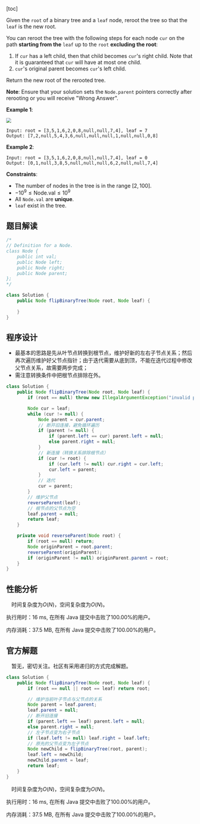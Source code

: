 [toc]

Given the `root` of a binary tree and a `leaf` node, reroot the tree so that the `leaf` is the new root.

You can reroot the tree with the following steps for each node `cur` on the path **starting from the** `leaf` up to the `root` **excluding the root**:

1. If `cur` has a left child, then that child becomes `cur`'s right child. Note that it is guaranteed that `cur` will have at most one child.
2. `cur`'s original parent becomes `cur`'s left child.

Return the new root of the rerooted tree.



**Note**: Ensure that your solution sets the `Node.parent` pointers correctly after rerooting or you will receive "Wrong Answer".

 

**Example 1**:

<img src="..\images\#1666_exp1.png" style="zoom: 80%;" />

```
Input: root = [3,5,1,6,2,0,8,null,null,7,4], leaf = 7
Output: [7,2,null,5,4,3,6,null,null,null,1,null,null,0,8]
```

**Example 2**:

```
Input: root = [3,5,1,6,2,0,8,null,null,7,4], leaf = 0
Output: [0,1,null,3,8,5,null,null,null,6,2,null,null,7,4]
```



**Constraints**:

* The number of nodes in the tree is in the range $[2, 100]$.
* $-10^9 \le \text{Node.val} \le 10^9$
* All `Node.val` are **unique**.
* `leaf` exist in the tree.



## 题目解读



```java
/*
// Definition for a Node.
class Node {
    public int val;
    public Node left;
    public Node right;
    public Node parent;
};
*/

class Solution {
    public Node flipBinaryTree(Node root, Node leaf) {
        
    }
}
```

## 程序设计

* 最基本的思路是先从叶节点转换到根节点，维护好新的左右子节点关系；然后再次遍历维护好父节点指针；由于迭代需要从底到顶，不能在迭代过程中修改父节点关系，故需要两步完成；
* 需注意转换条件中把根节点排除在外。

```java
class Solution {
    public Node flipBinaryTree(Node root, Node leaf) {
        if (root == null) throw new IllegalArgumentException("invalid param");

        Node cur = leaf;
        while (cur != null) {
            Node parent = cur.parent;
            // 断开旧连接，避免循环遍历
            if (parent != null) {
                if (parent.left == cur) parent.left = null;
                else parent.right = null;
            }
            // 新连接（转换关系排除根节点）
            if (cur != root) {
                if (cur.left != null) cur.right = cur.left;
                cur.left = parent;
            }
            // 迭代
            cur = parent;
        }
        // 维护父节点
        reverseParent(leaf);
        // 根节点的父节点为空
        leaf.parent = null;
        return leaf;
    }

    private void reverseParent(Node root) {
        if (root == null) return;
        Node originParent = root.parent;
        reverseParent(originParent);
        if (originParent != null) originParent.parent = root;
    }
}
```

## 性能分析

&emsp;时间复杂度为$O(N)$，空间复杂度为$O(N)$。

执行用时：16 ms, 在所有 Java 提交中击败了100.00%的用户。

内存消耗：37.5 MB, 在所有 Java 提交中击败了100.00%的用户。

## 官方解题

&emsp;暂无，密切关注。社区有采用递归的方式完成解题。

```java
class Solution {
    public Node flipBinaryTree(Node root, Node leaf) {
        if (root == null || root == leaf) return root;

        // 维护当前叶子节点与父节点的关系
        Node parent = leaf.parent;
        leaf.parent = null;
        // 断开旧连接
        if (parent.left == leaf) parent.left = null;
        else parent.right = null;
        // 左子节点变为右子节点
        if (leaf.left != null) leaf.right = leaf.left;
        // 原先的父节点变为左子节点
        Node newChild = flipBinaryTree(root, parent);
        leaf.left = newChild;
        newChild.parent = leaf;
        return leaf;
    }
}
```

&emsp;时间复杂度为$O(N)$，空间复杂度为$O(N)$。

执行用时：16 ms, 在所有 Java 提交中击败了100.00%的用户。

内存消耗：37.5 MB, 在所有 Java 提交中击败了100.00%的用户。